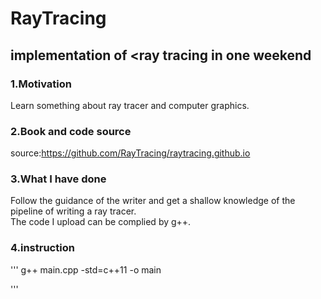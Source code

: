 # RayTracing
## implementation of &lt;ray tracing in one weekend

### 1.Motivation
Learn something about ray tracer and computer graphics.
### 2.Book and code source
source:https://github.com/RayTracing/raytracing.github.io
### 3.What I have done
Follow the guidance of the writer and get a shallow knowledge of the pipeline of writing a ray tracer.</br>
The code I upload can be complied by g++.
### 4.instruction

'''
g++ main.cpp -std=c++11 -o main

'''

